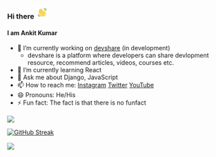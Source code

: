 ### Hi there <img src="hello.gif" width="30px">

#### I am Ankit Kumar

- 🔭 I’m currently working on [devshare](https://devshare0.herokuapp.com/) (in development)
    - devshare is a platform where developers can share devlopment resource, recommend articles, videos, courses etc.
- 🌱 I’m currently learning React
- 💬 Ask me about Django, JavaScript
- 📫 How to reach me: [Instagram](https://www.instagram.com/ankitandrel/) [Twitter](https://twitter.com/ankitandrel) [YouTube](https://www.youtube.com/channel/UCJhZTtVqmOpHLvIRiXqu4-A)
- 😄 Pronouns: He/His
- ⚡ Fun fact: The fact is that there is no funfact


<img align="center" src="https://github-readme-stats.vercel.app/api/?username=ankitdevelops&theme=dark" />

[![GitHub Streak](https://github-readme-streak-stats.herokuapp.com?user=ankitdevelops&theme=dark&date_format=M%20j%5B%2C%20Y%5D)](https://git.io/streak-stats)

<img align="center" src="https://github-readme-stats.vercel.app/api/top-langs/?username=ankitdevelops&theme=dark" />

<!-- <img align="center" src="https://github-readme-stats.vercel.app/api/pin/?username=<USERNAME>&theme=dark" /> -->
